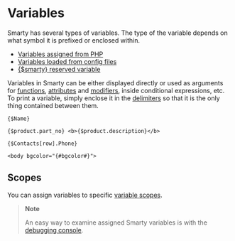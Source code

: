 # Variables

Smarty has several types of variables. The type of the
variable depends on what symbol it is prefixed or enclosed within.

- [Variables assigned from PHP](language-assigned-variables.md)
- [Variables loaded from config files](language-config-variables.md)
- [{$smarty} reserved variable](language-variables-smarty.md)

Variables in Smarty can be either displayed directly or used as
arguments for [functions](../language-basic-syntax/language-syntax-functions.md),
[attributes](../language-basic-syntax/language-syntax-attributes.md) and
[modifiers](../language-modifiers/index.md), inside conditional expressions, etc.
To print a variable, simply enclose it in the
[delimiters](../../programmers/api-variables/variable-left-delimiter.md) so that it is the only thing
contained between them.

```smarty
{$Name}

{$product.part_no} <b>{$product.description}</b>

{$Contacts[row].Phone}

<body bgcolor="{#bgcolor#}">
```

## Scopes

You can assign variables to specific [variable scopes](language-variable-scopes.md).


> **Note**
>
> An easy way to examine assigned Smarty variables is with the
> [debugging console](../chapter-debugging-console.md).


